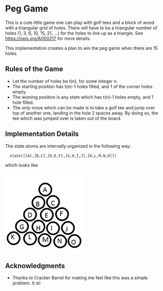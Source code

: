 # Peg Game

This is a cute little game one can play with golf tees and a block of wood with a triangular grid of holes.
There will have to be a triangular number of holes (1, 3, 6, 10, 15, 21, ...) for the holes to line up as a triangle. See https://oeis.org/A000217 for more details.

This implementation creates a plan to win the peg game when there are 15 holes.

## Rules of the Game

* Let the number of holes be t(n), for some integer n.
* The starting position has t(n)-1 holes filled, and 1 of the corner holes empty.
* The winning position is any state which has t(n)-1 holes empty, and 1 hole filled.
* The only move which can be made is to take a golf tee and jump over top of another one, landing in the hole 2 spaces away. By doing so, the tee which was jumped over is taken out of the board.

## Implementation Details

The state atoms are internally organized in the following way:
```
  state([[A],[B,C],[D,E,F],[G,H,I,J],[K,L,M,N,O]])
```
which looks like

![Internal/External PegGame Mapping](/graph.png?raw=true)

## Acknowledgments

* Thanks to Cracker Barrel for making me feel like this was a simple problem. It is!
